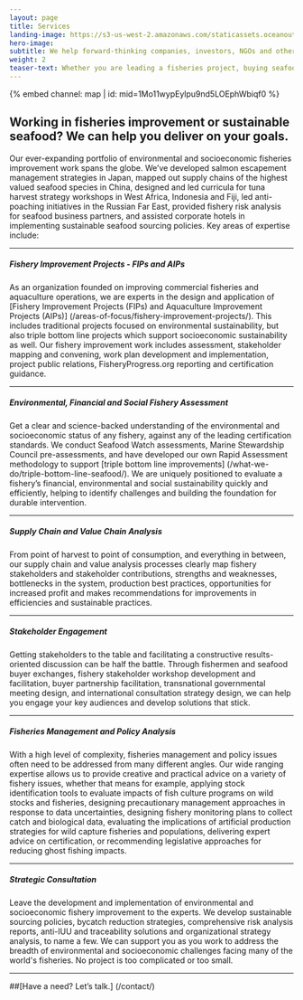```yaml
---
layout: page 
title: Services
landing-image: https://s3-us-west-2.amazonaws.com/staticassets.oceanoutcomes.org/rollover+images/services-hover.jpg
hero-image:
subtitle: We help forward-thinking companies, investors, NGOs and others deliver on their sustainable seafood and fisheries improvement goals.
weight: 2
teaser-text: Whether you are leading a fisheries project, buying seafood, investing in fisheries reform, or part of an initiative or NGO in the seafood sector, the environmental and business case for sustainability has never been stronger. Let us help deliver the impact you seek.
---
```


<div class="map-section">
  <div class="grid-container">
    {% embed channel: map | id: mid=1Mo11wypEylpu9nd5LOEphWbiqf0 %}
  </div>
</div>

##  Working in fisheries improvement or sustainable seafood? We can help you deliver on your goals.

Our ever-expanding portfolio of environmental and socioeconomic fisheries improvement work spans the globe. We’ve developed salmon escapement management strategies in Japan, mapped out supply chains of the highest valued seafood species in China, designed and led curricula for tuna harvest strategy workshops in West Africa, Indonesia and Fiji, led anti-poaching initiatives in the Russian Far East, provided fishery risk analysis for seafood business partners, and assisted corporate hotels in implementing sustainable seafood sourcing policies. Key areas of expertise include:

----

##### Fishery Improvement Projects - FIPs and AIPs
 
As an organization founded on improving commercial fisheries and aquaculture operations, we are experts in the design and application of [Fishery Improvement Projects (FIPs) and Aquaculture Improvement Projects (AIPs)] (/areas-of-focus/fishery-improvement-projects/). This includes traditional projects focused on environmental sustainability, but also triple bottom line projects which support socioeconomic sustainability as well. Our fishery improvement work includes assessment, stakeholder mapping and convening, work plan development and implementation, project public relations, FisheryProgress.org reporting and certification guidance.

----

##### Environmental, Financial and Social Fishery Assessment
 
Get a clear and science-backed understanding of the environmental and socioeconomic status of any fishery, against any of the leading certification standards. We conduct Seafood Watch assessments, Marine Stewardship Council pre-assessments, and have developed our own Rapid Assessment methodology to support [triple bottom line improvements] (/what-we-do/triple-bottom-line-seafood/). We are uniquely positioned to evaluate a fishery’s financial, environmental and social sustainability quickly and efficiently, helping to identify challenges and building the foundation for durable intervention.

----

##### Supply Chain and Value Chain Analysis

From point of harvest to point of consumption, and everything in between, our supply chain and value analysis processes clearly map fishery stakeholders and stakeholder contributions, strengths and weaknesses, bottlenecks in the system, production best practices, opportunities for increased profit and makes recommendations for improvements in efficiencies and sustainable practices.

----

##### Stakeholder Engagement
 
Getting stakeholders to the table and facilitating a constructive results-oriented discussion can be half the battle. Through fishermen and seafood buyer exchanges, fishery stakeholder workshop development and facilitation, buyer partnership facilitation, transnational governmental meeting design, and international consultation strategy design, we can help you engage your key audiences and develop solutions that stick.  

----

##### Fisheries Management and Policy Analysis 

With a high level of complexity, fisheries management and policy issues often need to be addressed from many different angles. Our wide ranging expertise allows us to provide creative and practical advice on a variety of fishery issues, whether that means for example, applying stock identification tools to evaluate impacts of fish culture programs on wild stocks and fisheries, designing precautionary management approaches in response to data uncertainties, designing fishery monitoring plans to collect catch and biological data, evaluating the implications of artificial production strategies for wild capture fisheries and populations, delivering expert advice on certification, or recommending legislative approaches for reducing ghost fishing impacts.

----

##### Strategic Consultation 

Leave the development and implementation of environmental and socioeconomic fishery improvement to the experts. We develop sustainable sourcing policies, bycatch reduction strategies, comprehensive risk analysis reports, anti-IUU and traceability solutions and organizational strategy analysis, to name a few. We can support you as you work to address the breadth of environmental and socioeconomic challenges facing many of the world's fisheries. No project is too complicated or too small.

----

##[Have a need? Let’s talk.] (/contact/)
